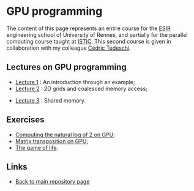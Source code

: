 
# GPU programming

The content of this page represents an entire course for the 
[ESIR](https://esir.univ-rennes.fr/en/welcome-eisr-graduate-school-excellence)
engineering school of University of Rennes, and partially for the parallel 
computing course taught at [ISTIC](https://istic.univ-rennes.fr/).
This second course is given in collaboration with my colleague
[Cédric Tedeschi](http://people.irisa.fr/Cedric.Tedeschi/index.html).

## Lectures on GPU programming

- [Lecture 1](./intro_ssp.md) : An introduction through an example;
- [Lecture 2](./matrix-by-matrix.md) : 2D grids and coalesced memory access;
* [Lecture 3](./shared-matrix.md) : Shared memory.

## Exercises

- [Computing the natural log of 2 on GPU](./log2series.md);
- [Matrix transposition on GPU](./mattranspose.md);
- [The game of life](../HPC/game/README.md).

## Links

* [Back to main repository page](../README.md)

